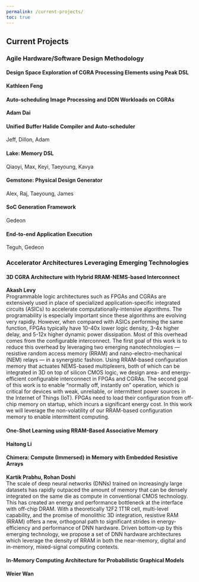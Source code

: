 ```yaml
---
permalink: /current-projects/
toc: true
---
```

## Current Projects

### Agile Hardware/Software Design Methodology

#### Design Space Exploration of CGRA Processing Elements using Peak DSL
**Kathleen Feng**

#### Auto-scheduling Image Processing and DDN Workloads on CGRAs
**Adam Dai**

#### Unified Buffer Halide Compiler and Auto-scheduler
Jeff, Dillon, Adam

#### Lake: Memory DSL
Qiaoyi, Max, Keyi, Taeyoung, Kavya

#### Gemstone: Physical Design Generator
Alex, Raj, Taeyoung, James

#### SoC Generation Framework
Gedeon

#### End-to-end Application Execution
Teguh, Gedeon

### Accelerator Architectures Leveraging Emerging Technologies

#### 3D CGRA Architecture with Hybrid RRAM-NEMS-based Interconnect
**Akash Levy**  
Programmable logic architectures such as FPGAs and CGRAs are extensively used in place of specialized application-specific integrated circuits (ASICs) to accelerate computationally-intensive algorithms. The programability is especially important since these algorithms are evolving very rapidly. However, when compared with ASICs performing the same function, FPGAs typically have 10-40x lower logic density, 3-4x higher delay, and 5-12x higher dynamic power dissipation. Most of this overhead comes from the configurable interconnect. The first goal of this work is to reduce this overhead by leveraging two emerging nanotechnologies — resistive random access memory (RRAM) and nano-electro-mechanical (NEM) relays — in a synergistic fashion. Using RRAM-based configuration memory that actuates NEMS-based multiplexers, both of which can be integrated in 3D on top of silicon CMOS logic, we design area- and energy-efficient configurable interconnect in FPGAs and CGRAs. The second goal of this work is to enable “normally off, instantly on” operation, which is critical for devices with weak, unreliable, or intermittent power sources in the Internet of Things (IoT). FPGAs need to load their configuration from off-chip memory on startup, which incurs a significant energy cost. In this work we will leverage the non-volatility of our RRAM-based configuration memory to enable intermittent computing.

#### One-Shot Learning using RRAM-Based Associative Memory
**Haitong Li**

#### Chimera: Compute (Immersed) in Memory with Embedded Resistive Arrays
**Kartik Prabhu, Rohan Doshi**  
The scale of deep neural networks (DNNs) trained on increasingly large datasets has rapidly outpaced the amount of memory that can be densely integrated on the same die as compute in conventional CMOS technology. This has created an energy and performance bottleneck at the interface with off-chip DRAM. With a theoretically 12F2 1T1R cell, multi-level capability, and the promise of monolithic 3D integration, resistive RAM (RRAM) offers a new, orthogonal path to significant strides in energy-efficiency and performance of DNN hardware. Driven bottom-up by this emerging technology, we propose a set of DNN hardware architectures which leverage the density of RRAM in both the near-memory, digital and in-memory, mixed-signal computing contexts.

#### In-Memory Computing Architecture for Probabilistic Graphical Models
**Weier Wan**
